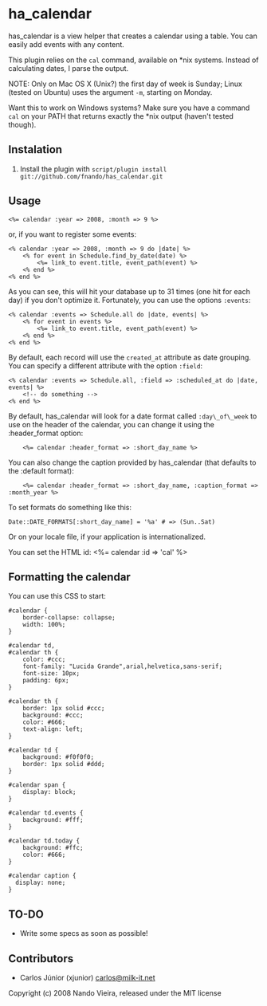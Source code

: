 ha\_calendar
============

has\_calendar is a view helper that creates a calendar using a table. You can 
easily add events with any content.

This plugin relies on the `cal` command, available on *nix systems. Instead 
of calculating dates, I parse the output.

NOTE: Only on Mac OS X (Unix?) the first day of week is Sunday; Linux (tested
on Ubuntu) uses the argument `-m`, starting on Monday.

Want this to work on Windows systems? Make sure you have a command `cal` on 
your PATH that returns exactly the *nix output (haven't tested though).

Instalation
-----------

1) Install the plugin with `script/plugin install git://github.com/fnando/has_calendar.git`

Usage
-----

	<%= calendar :year => 2008, :month => 9 %>

or, if you want to register some events:

	<% calendar :year => 2008, :month => 9 do |date| %>
		<% for event in Schedule.find_by_date(date) %>
			<%= link_to event.title, event_path(event) %>
		<% end %>
	<% end %>

As you can see, this will hit your database up to 31 times (one hit for each 
day) if you don't optimize it. Fortunately, you can use the options `:events`:

	<% calendar :events => Schedule.all do |date, events| %>
		<% for event in events %>
			<%= link_to event.title, event_path(event) %>
		<% end %>
	<% end %>

By default, each record will use the `created_at` attribute as date grouping. 
You can specify a different attribute with the option `:field`:

	<% calendar :events => Schedule.all, :field => :scheduled_at do |date, events| %>
		<!-- do something -->
	<% end %>

By default, has\_calendar will look for a date format called `:day\_of\_week` to use on the
header of the calendar, you can change it using the :header_format option:

        <%= calendar :header_format => :short_day_name %>

You can also change the caption provided by has\_calendar (that defaults to the
:default format):

        <%= calendar :header_format => :short_day_name, :caption_format => :month_year %>

To set formats do something like this:

	Date::DATE_FORMATS[:short_day_name] = '%a' # => (Sun..Sat)

Or on your locale file, if your application is internationalized.

You can set the HTML id:
	<%= calendar :id => 'cal' %>
	
Formatting the calendar
-----------------------

You can use this CSS to start:

	#calendar {
		border-collapse: collapse;
		width: 100%;
	}

	#calendar td,
	#calendar th {
		color: #ccc;
		font-family: "Lucida Grande",arial,helvetica,sans-serif;
		font-size: 10px;
		padding: 6px;
	}

	#calendar th {
		border: 1px solid #ccc;
		background: #ccc;
		color: #666;
		text-align: left;
	}

	#calendar td {
		background: #f0f0f0;
		border: 1px solid #ddd;
	}

	#calendar span {
		display: block;
	}

	#calendar td.events {
		background: #fff;
	}

	#calendar td.today {
		background: #ffc;
		color: #666;
	}

	#calendar caption {
	  display: none;
	}

TO-DO
-----

- Write some specs as soon as possible!

Contributors
------------

* Carlos Júnior (xjunior) <carlos@milk-it.net>

Copyright (c) 2008 Nando Vieira, released under the MIT license
